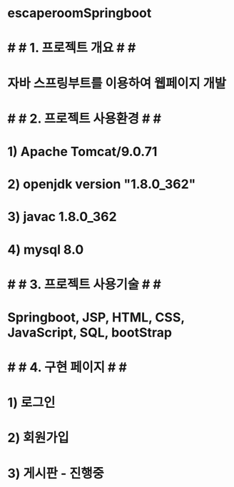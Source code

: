 # escaperoomSpringboot


# # # 1. 프로젝트 개요 # # #
# 자바 스프링부트를 이용하여 웹페이지 개발

# # # 2. 프로젝트 사용환경 # # #
# 1) Apache Tomcat/9.0.71
# 2) openjdk version "1.8.0_362"
# 3) javac 1.8.0_362
# 4) mysql 8.0

# # # 3. 프로젝트 사용기술 # # #
# Springboot, JSP, HTML, CSS, JavaScript, SQL, bootStrap

# # # 4. 구현 페이지 # # #
# 1) 로그인
# 2) 회원가입
# 3) 게시판 - 진행중

